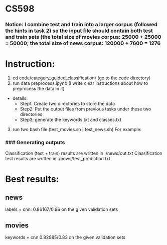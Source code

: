 # CS598 

### Notice: I combine test and train into a larger corpus (followed the hints in task 2) so the input file should contain both test and train sets (the total size of movies corpus: 25000 + 25000 = 50000; the total size of news corpus: 120000 + 7600 = 1276
# Instruction:
1. cd code/category_guided_classification/ (go to the code directory)
2. run data preprocess.ipynb (I write clear instructions about how to preprocess the data in it)
  - details:
    - Step1: Create two directories to store the data
    - Step2: Put the output files from previous tasks under these two directories
    - Step3: generate the keywords.txt and classes.txt
3. run two bash file (test_movies.sh | test_news.sh)
For example: 
  ### ### Generating outputs ###
  Classification (test + train) results are written in ./news/out.txt
  Classification test results are written in ./news/test_prediction.txt


# Best results:
## news
labels + cnn: 0.86167/0.96 on the given validation sets
## movies
keywords + cnn  0.82985/0.83 on the given validation sets
